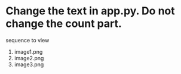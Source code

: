# Change the text in app.py. Do not change the count part.
sequence to view 
1. image1.png
2. image2.png
3. image3.png
